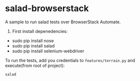 # salad-browserstack

A sample to run salad tests over BrowserStack Automate.

1. First install depenedencies:
* sudo pip install nose
* sudo pip install salad
* sudo pip install selenium-webdriver

To run the tests, add you credentials to `features/terrain.py` and execute(from root of project):

```
salad
```
